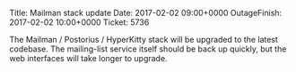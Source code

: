 Title: Mailman stack update
Date: 2017-02-02 09:00+0000
OutageFinish: 2017-02-02 10:00+0000
Ticket: 5736

The Mailman / Postorius / HyperKitty stack will be upgraded to the latest codebase. The mailing-list service itself should be back up quickly, but the web interfaces will take longer to upgrade.